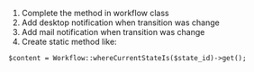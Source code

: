 1. Complete the method in workflow class
2. Add desktop notification when transition was change
3. Add mail notification when transition was change
4. Create static method like:
```
$content = Workflow::whereCurrentStateIs($state_id)->get();
```
